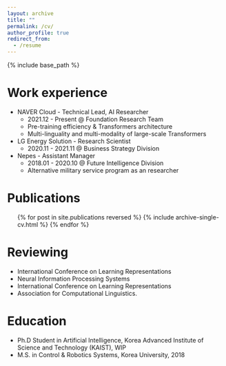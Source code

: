 ```yaml
---
layout: archive
title: ""
permalink: /cv/
author_profile: true
redirect_from:
  - /resume
---
```


{% include base_path %}

Work experience
======
* NAVER Cloud - Technical Lead, AI Researcher
  * 2021.12 - Present @ Foundation Research Team
  * Pre-training efficiency & Transformers architecture
  * Multi-linguality and multi-modality of large-scale Transformers
* LG Energy Solution - Research Scientist
  * 2020.11 - 2021.11 @ Business Strategy Division
* Nepes - Assistant Manager
  * 2018.01 - 2020.10 @ Future Intelligence Division
  * Alternative military service program as an researcher  

Publications
======
  <ul>{% for post in site.publications reversed %}
    {% include archive-single-cv.html %}
  {% endfor %}</ul>


Reviewing
======
* International Conference on Learning Representations
* Neural Information Processing Systems
* International Conference on Learning Representations
* Association for Computational Linguistics. 

Education
======
* Ph.D Student in Artificial Intelligence, Korea Advanced Institute of Science and Technology (KAIST), WIP
* M.S. in Control & Robotics Systems, Korea University, 2018

